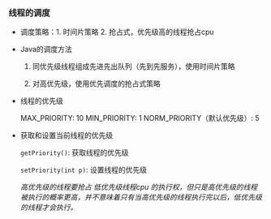 ### 线程的调度

+ 调度策略：1. 时间片策略 2. 抢占式，优先级高的线程抢占cpu

+ Java的调度方法
  
  1. 同优先级线程组成先进先出队列（先到先服务），使用时间片策略
  
  2. 对高优先级，使用优先调度的抢占式策略

+ 线程的优先级
  
  MAX_PRIORITY: 10    MIN_PRIORITY: 1    NORM_PRIORITY（默认优先级）: 5

+ 获取和设置当前线程的优先级
  
  `getPriority()`: 获取线程的优先级
  
  `setPriority(int p)`: 设置线程的优先级
  
  *高优先级的线程要抢占 低优先级线程cpu 的执行权，但只是高优先级的线程被执行的概率更高，并不意味着只有当高优先级的线程执行完以后，低优先级的线程才会执行。*
